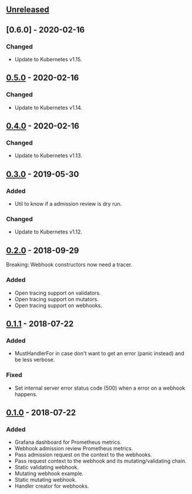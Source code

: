 
## [Unreleased]

## [0.6.0] - 2020-02-16
### Changed
- Update to Kubernetes v1.15.

## [0.5.0] - 2020-02-16
### Changed
- Update to Kubernetes v1.14.

## [0.4.0] - 2020-02-16
### Changed
- Update to Kubernetes v1.13.


## [0.3.0] - 2019-05-30
### Added
- Util to know if a admission review is dry run.

### Changed
- Update to Kubernetes v1.12.

## [0.2.0] - 2018-09-29

Breaking: Webhook constructors now need a tracer.

### Added
- Open tracing support on validators.
- Open tracing support on mutators.
- Open tracing support on webhooks.

## [0.1.1] - 2018-07-22
### Added
- MustHandlerFor in case don't want to get an error (panic instead) and be less verbose.

### Fixed
- Set internal server error status code (500) when a error on a webhook happens.

## [0.1.0] - 2018-07-22
### Added
- Grafana dashboard for Prometheus metrics.
- Webhook admission review Prometheus metrics.
- Pass admission request on the context to the webhooks.
- Pass request context to the webhook and its mutating/validating chain.
- Static validating webhook.
- Mutating webhook example.
- Static mutating webhook.
- Handler creator for webhooks.

[Unreleased]: https://github.com/slok/kubewebhook/compare/v0.6.0...HEAD
[0.5.0]: https://github.com/slok/kubewebhook/compare/v0.5.0...v0.6.0
[0.5.0]: https://github.com/slok/kubewebhook/compare/v0.4.0...v0.5.0
[0.4.0]: https://github.com/slok/kubewebhook/compare/v0.3.0...v0.4.0
[0.3.0]: https://github.com/slok/kubewebhook/compare/v0.2.0...v0.3.0
[0.2.0]: https://github.com/slok/kubewebhook/compare/v0.1.1...v0.2.0
[0.1.1]: https://github.com/slok/kubewebhook/compare/v0.1.0...v0.1.1
[0.1.0]: https://github.com/slok/kubewebhook/releases/tag/v0.1.0
